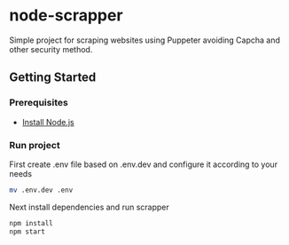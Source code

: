 # node-scrapper

Simple project for scraping websites using Puppeter avoiding Capcha and other security method.

## Getting Started

### Prerequisites

- [Install Node.js](https://nodejs.org/en/download/)

### Run project

First create .env file based on .env.dev and configure it according to your needs

```bash
mv .env.dev .env
```

Next install dependencies and run scrapper

```bash
npm install
npm start
```
